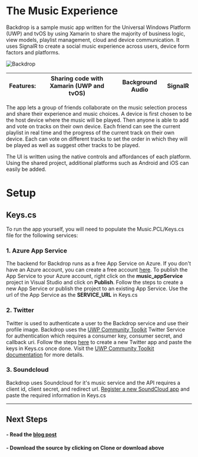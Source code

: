 <!---
  category: ControlsLayoutAndText NetworkingAndWebServices LaunchingAndBackgroundTasks
  language: cs
  keywords: xbox mobile desktop xamarin background audio signalr
-->

# The Music Experience

Backdrop is a sample music app written for the Universal Windows Platform (UWP) and tvOS by using Xamarin to share the majority of business logic, view models, playlist management, cloud and device communication. It uses SignalR to create a social music experience across users, device form factors and platforms.

![Backdrop](http://i.imgur.com/GjIDRqB.gif)

**Features:** | Sharing code with Xamarin (UWP and tvOS) | Background Audio | SignalR
---|---|---|---

The app lets a group of friends collaborate on the music selection process and share their experience and music choices. A device is first chosen to be the host device where the music will be played. Then anyone is able to add and vote on tracks on their own device. Each friend can see the current playlist in real time and the progress of the current track on their own device. Each can vote on different tracks to set the order in which they will be played as well as suggest other tracks to be played.

The UI is written using the native controls and affordances of each platform. Using the shared project, additional platforms such as Android and iOS can easily be added.

# Setup

## Keys.cs
To run the app yourself, you will need to populate the Music.PCL/Keys.cs file for the following services:

### 1. Azure App Service

The backend for Backdrop runs as a free App Service on Azure. If you don't have an Azure account, you can create a free account [here](https://azure.microsoft.com/free/).
To publish the App Service to your Azure account, right click on the **music_appService** project in Visual Studio and click on **Publish**. Follow the steps to create a new App Service or publish the project to an existing App Service. Use the url of the App Service as the **SERVICE_URL** in Keys.cs

### 2. Twitter

Twitter is used to authenticate a user to the Backdrop service and use their profile image. Backdrop uses the [UWP Community Toolkit](https://github.com/Microsoft/UWPCommunityToolkit) Twitter Service for authentication which requires a consumer key, consumer secret, and callback uri. Follow the steps [here](https://apps.twitter.com/app/new) to create a new Twitter app and paste the keys in Keys.cs once done. Visit the [UWP Community Toolkit documentation](https://developer.microsoft.com/en-us/windows/uwp-community-toolkit/services/twitter.htm) for more details.

### 3. Soundcloud

Backdrop uses Soundcloud for it's music service and the API requires a client id, client secret, and redirect url. [Register a new SoundCloud app](http://soundcloud.com/you/apps/new) and paste the required information in Keys.cs

***

## Next Steps ##
<!--- #### - Download the sample from the Windows Store. --->

#### - Read the [blog post](https://blogs.windows.com/buildingapps/2016/09/23/background-audio-and-cross-platform-development-with-xamarin-app-dev-on-xbox-series)

#### - Download the source by clicking on **Clone or download** above

<!--- #### - View the one minute dev video --->
